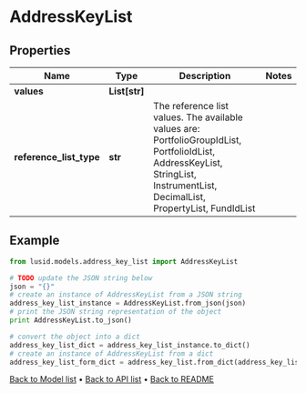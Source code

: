 # AddressKeyList


## Properties
Name | Type | Description | Notes
------------ | ------------- | ------------- | -------------
**values** | **List[str]** |  | 
**reference_list_type** | **str** | The reference list values. The available values are: PortfolioGroupIdList, PortfolioIdList, AddressKeyList, StringList, InstrumentList, DecimalList, PropertyList, FundIdList | 

## Example

```python
from lusid.models.address_key_list import AddressKeyList

# TODO update the JSON string below
json = "{}"
# create an instance of AddressKeyList from a JSON string
address_key_list_instance = AddressKeyList.from_json(json)
# print the JSON string representation of the object
print AddressKeyList.to_json()

# convert the object into a dict
address_key_list_dict = address_key_list_instance.to_dict()
# create an instance of AddressKeyList from a dict
address_key_list_form_dict = address_key_list.from_dict(address_key_list_dict)
```
[Back to Model list](../README.md#documentation-for-models) &#8226; [Back to API list](../README.md#documentation-for-api-endpoints) &#8226; [Back to README](../README.md)


